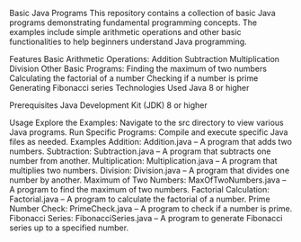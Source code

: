 Basic Java Programs
This repository contains a collection of basic Java programs demonstrating fundamental programming concepts. The examples include simple arithmetic operations and other basic functionalities to help beginners understand Java programming.

Features
Basic Arithmetic Operations:
Addition
Subtraction
Multiplication
Division
Other Basic Programs:
Finding the maximum of two numbers
Calculating the factorial of a number
Checking if a number is prime
Generating Fibonacci series
Technologies Used
Java 8 or higher

Prerequisites
Java Development Kit (JDK) 8 or higher

Usage
Explore the Examples: Navigate to the src directory to view various Java programs.
Run Specific Programs: Compile and execute specific Java files as needed.
Examples
Addition: Addition.java – A program that adds two numbers.
Subtraction: Subtraction.java – A program that subtracts one number from another.
Multiplication: Multiplication.java – A program that multiplies two numbers.
Division: Division.java – A program that divides one number by another.
Maximum of Two Numbers: MaxOfTwoNumbers.java – A program to find the maximum of two numbers.
Factorial Calculation: Factorial.java – A program to calculate the factorial of a number.
Prime Number Check: PrimeCheck.java – A program to check if a number is prime.
Fibonacci Series: FibonacciSeries.java – A program to generate Fibonacci series up to a specified number.
